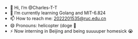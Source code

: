 - 👋 Hi, I’m @Charles-T-T
- 🌱 I’m currently learning Golang and MIT-6.824
- 📫 How to reach me: 2022201535@ruc.edu.cn
- 😄 Pronouns: helicopter (doge :dog: 
- ⚡ Now interning in Beijing and being suuuuper homesick :sob: 

<!---
Charles-T-T/Charles-T-T is a ✨ special ✨ repository because its `README.md` (this file) appears on your GitHub profile.
You can click the Preview link to take a look at your changes.
--->
